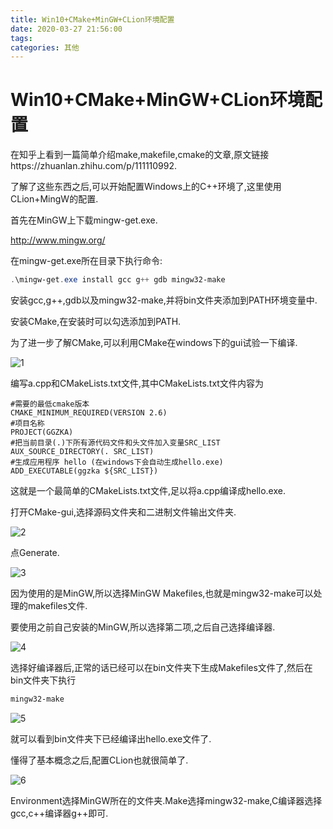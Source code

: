 ```yaml
---
title: Win10+CMake+MinGW+CLion环境配置
date: 2020-03-27 21:56:00
tags: 
categories: 其他
---
```


# Win10+CMake+MinGW+CLion环境配置

在知乎上看到一篇简单介绍make,makefile,cmake的文章,原文链接https://zhuanlan.zhihu.com/p/111110992.

了解了这些东西之后,可以开始配置Windows上的C++环境了,这里使用CLion+MingW的配置.

首先在MinGW上下载mingw-get.exe.

http://www.mingw.org/

在mingw-get.exe所在目录下执行命令:

```powershell
.\mingw-get.exe install gcc g++ gdb mingw32-make
```

安装gcc,g++,gdb以及mingw32-make,并将bin文件夹添加到PATH环境变量中.

安装CMake,在安装时可以勾选添加到PATH.

<!-- more --> 

为了进一步了解CMake,可以利用CMake在windows下的gui试验一下编译.

![1](/img/WCMC环境配置/1.png.webp)

编写a.cpp和CMakeLists.txt文件,其中CMakeLists.txt文件内容为

```plain
#需要的最低cmake版本
CMAKE_MINIMUM_REQUIRED(VERSION 2.6)
#项目名称
PROJECT(GGZKA)
#把当前目录(.)下所有源代码文件和头文件加入变量SRC_LIST
AUX_SOURCE_DIRECTORY(. SRC_LIST)
#生成应用程序 hello (在windows下会自动生成hello.exe)
ADD_EXECUTABLE(ggzka ${SRC_LIST})
```

这就是一个最简单的CMakeLists.txt文件,足以将a.cpp编译成hello.exe.

打开CMake-gui,选择源码文件夹和二进制文件输出文件夹.

![2](/img/WCMC环境配置/2.png.webp)

点Generate.

![3](/img/WCMC环境配置/3.png.webp)

因为使用的是MinGW,所以选择MinGW Makefiles,也就是mingw32-make可以处理的makefiles文件.

要使用之前自己安装的MinGW,所以选择第二项,之后自己选择编译器.

![4](/img/WCMC环境配置/4.png.webp)

选择好编译器后,正常的话已经可以在bin文件夹下生成Makefiles文件了,然后在bin文件夹下执行

```powershell
mingw32-make
```

![5](/img/WCMC环境配置/5.png.webp)

就可以看到bin文件夹下已经编译出hello.exe文件了.



懂得了基本概念之后,配置CLion也就很简单了.

![6](/img/WCMC环境配置/6.png.webp)

Environment选择MinGW所在的文件夹.Make选择mingw32-make,C编译器选择gcc,c++编译器g++即可.

